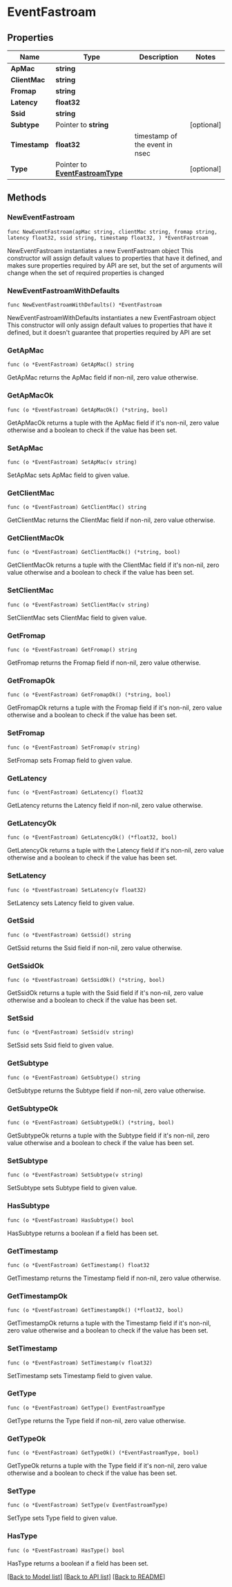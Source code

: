 # EventFastroam

## Properties

Name | Type | Description | Notes
------------ | ------------- | ------------- | -------------
**ApMac** | **string** |  | 
**ClientMac** | **string** |  | 
**Fromap** | **string** |  | 
**Latency** | **float32** |  | 
**Ssid** | **string** |  | 
**Subtype** | Pointer to **string** |  | [optional] 
**Timestamp** | **float32** | timestamp of the event in nsec | 
**Type** | Pointer to [**EventFastroamType**](EventFastroamType.md) |  | [optional] 

## Methods

### NewEventFastroam

`func NewEventFastroam(apMac string, clientMac string, fromap string, latency float32, ssid string, timestamp float32, ) *EventFastroam`

NewEventFastroam instantiates a new EventFastroam object
This constructor will assign default values to properties that have it defined,
and makes sure properties required by API are set, but the set of arguments
will change when the set of required properties is changed

### NewEventFastroamWithDefaults

`func NewEventFastroamWithDefaults() *EventFastroam`

NewEventFastroamWithDefaults instantiates a new EventFastroam object
This constructor will only assign default values to properties that have it defined,
but it doesn't guarantee that properties required by API are set

### GetApMac

`func (o *EventFastroam) GetApMac() string`

GetApMac returns the ApMac field if non-nil, zero value otherwise.

### GetApMacOk

`func (o *EventFastroam) GetApMacOk() (*string, bool)`

GetApMacOk returns a tuple with the ApMac field if it's non-nil, zero value otherwise
and a boolean to check if the value has been set.

### SetApMac

`func (o *EventFastroam) SetApMac(v string)`

SetApMac sets ApMac field to given value.


### GetClientMac

`func (o *EventFastroam) GetClientMac() string`

GetClientMac returns the ClientMac field if non-nil, zero value otherwise.

### GetClientMacOk

`func (o *EventFastroam) GetClientMacOk() (*string, bool)`

GetClientMacOk returns a tuple with the ClientMac field if it's non-nil, zero value otherwise
and a boolean to check if the value has been set.

### SetClientMac

`func (o *EventFastroam) SetClientMac(v string)`

SetClientMac sets ClientMac field to given value.


### GetFromap

`func (o *EventFastroam) GetFromap() string`

GetFromap returns the Fromap field if non-nil, zero value otherwise.

### GetFromapOk

`func (o *EventFastroam) GetFromapOk() (*string, bool)`

GetFromapOk returns a tuple with the Fromap field if it's non-nil, zero value otherwise
and a boolean to check if the value has been set.

### SetFromap

`func (o *EventFastroam) SetFromap(v string)`

SetFromap sets Fromap field to given value.


### GetLatency

`func (o *EventFastroam) GetLatency() float32`

GetLatency returns the Latency field if non-nil, zero value otherwise.

### GetLatencyOk

`func (o *EventFastroam) GetLatencyOk() (*float32, bool)`

GetLatencyOk returns a tuple with the Latency field if it's non-nil, zero value otherwise
and a boolean to check if the value has been set.

### SetLatency

`func (o *EventFastroam) SetLatency(v float32)`

SetLatency sets Latency field to given value.


### GetSsid

`func (o *EventFastroam) GetSsid() string`

GetSsid returns the Ssid field if non-nil, zero value otherwise.

### GetSsidOk

`func (o *EventFastroam) GetSsidOk() (*string, bool)`

GetSsidOk returns a tuple with the Ssid field if it's non-nil, zero value otherwise
and a boolean to check if the value has been set.

### SetSsid

`func (o *EventFastroam) SetSsid(v string)`

SetSsid sets Ssid field to given value.


### GetSubtype

`func (o *EventFastroam) GetSubtype() string`

GetSubtype returns the Subtype field if non-nil, zero value otherwise.

### GetSubtypeOk

`func (o *EventFastroam) GetSubtypeOk() (*string, bool)`

GetSubtypeOk returns a tuple with the Subtype field if it's non-nil, zero value otherwise
and a boolean to check if the value has been set.

### SetSubtype

`func (o *EventFastroam) SetSubtype(v string)`

SetSubtype sets Subtype field to given value.

### HasSubtype

`func (o *EventFastroam) HasSubtype() bool`

HasSubtype returns a boolean if a field has been set.

### GetTimestamp

`func (o *EventFastroam) GetTimestamp() float32`

GetTimestamp returns the Timestamp field if non-nil, zero value otherwise.

### GetTimestampOk

`func (o *EventFastroam) GetTimestampOk() (*float32, bool)`

GetTimestampOk returns a tuple with the Timestamp field if it's non-nil, zero value otherwise
and a boolean to check if the value has been set.

### SetTimestamp

`func (o *EventFastroam) SetTimestamp(v float32)`

SetTimestamp sets Timestamp field to given value.


### GetType

`func (o *EventFastroam) GetType() EventFastroamType`

GetType returns the Type field if non-nil, zero value otherwise.

### GetTypeOk

`func (o *EventFastroam) GetTypeOk() (*EventFastroamType, bool)`

GetTypeOk returns a tuple with the Type field if it's non-nil, zero value otherwise
and a boolean to check if the value has been set.

### SetType

`func (o *EventFastroam) SetType(v EventFastroamType)`

SetType sets Type field to given value.

### HasType

`func (o *EventFastroam) HasType() bool`

HasType returns a boolean if a field has been set.


[[Back to Model list]](../README.md#documentation-for-models) [[Back to API list]](../README.md#documentation-for-api-endpoints) [[Back to README]](../README.md)


